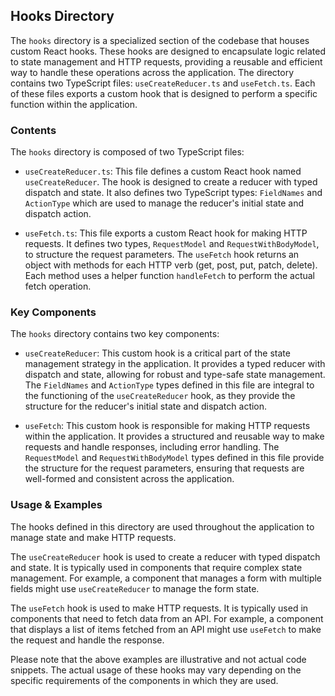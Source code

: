 
## Hooks Directory

The `hooks` directory is a specialized section of the codebase that houses custom React hooks. These hooks are designed to encapsulate logic related to state management and HTTP requests, providing a reusable and efficient way to handle these operations across the application. The directory contains two TypeScript files: `useCreateReducer.ts` and `useFetch.ts`. Each of these files exports a custom hook that is designed to perform a specific function within the application.

### Contents

The `hooks` directory is composed of two TypeScript files:

- `useCreateReducer.ts`: This file defines a custom React hook named `useCreateReducer`. The hook is designed to create a reducer with typed dispatch and state. It also defines two TypeScript types: `FieldNames` and `ActionType` which are used to manage the reducer's initial state and dispatch action.

- `useFetch.ts`: This file exports a custom React hook for making HTTP requests. It defines two types, `RequestModel` and `RequestWithBodyModel`, to structure the request parameters. The `useFetch` hook returns an object with methods for each HTTP verb (get, post, put, patch, delete). Each method uses a helper function `handleFetch` to perform the actual fetch operation.

### Key Components

The `hooks` directory contains two key components:

- `useCreateReducer`: This custom hook is a critical part of the state management strategy in the application. It provides a typed reducer with dispatch and state, allowing for robust and type-safe state management. The `FieldNames` and `ActionType` types defined in this file are integral to the functioning of the `useCreateReducer` hook, as they provide the structure for the reducer's initial state and dispatch action.

- `useFetch`: This custom hook is responsible for making HTTP requests within the application. It provides a structured and reusable way to make requests and handle responses, including error handling. The `RequestModel` and `RequestWithBodyModel` types defined in this file provide the structure for the request parameters, ensuring that requests are well-formed and consistent across the application.

### Usage & Examples

The hooks defined in this directory are used throughout the application to manage state and make HTTP requests.

The `useCreateReducer` hook is used to create a reducer with typed dispatch and state. It is typically used in components that require complex state management. For example, a component that manages a form with multiple fields might use `useCreateReducer` to manage the form state.

The `useFetch` hook is used to make HTTP requests. It is typically used in components that need to fetch data from an API. For example, a component that displays a list of items fetched from an API might use `useFetch` to make the request and handle the response.

Please note that the above examples are illustrative and not actual code snippets. The actual usage of these hooks may vary depending on the specific requirements of the components in which they are used.
